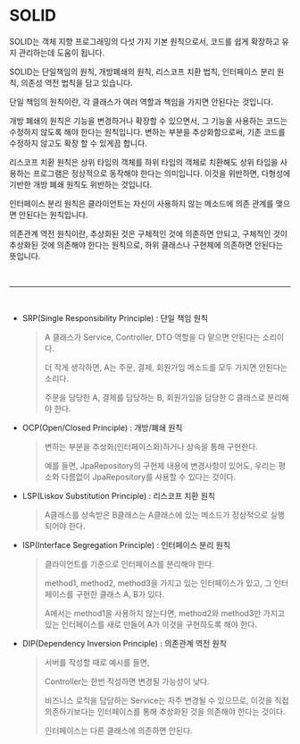 # SOLID

SOLID는 객체 지향 프로그래밍의 다섯 가지 기본 원칙으로서, 코드를 쉽게 확장하고 유지 관리하는데 도움이 됩니다.

SOLID는 단일책임의 원칙, 개방폐쇄의 원칙, 리스코프 치환 법칙, 인터페이스 분리 원칙, 의존성 역전 법칙을 담고 있습니다.

단일 책임의 원칙이란, 각 클래스가 여러 역할과 책임을 가지면 안된다는 것입니다.

개방 폐쇄의 원칙은 기능을 변경하거나 확장할 수 있으면서, 그 기능을 사용하는 코드는 수정하지 않도록 해야 한다는 원칙입니다. 변하는 부분을 추상화함으로써, 기존 코드를 수정하지 않고도 확장 할 수 있게끔 합니다.

리스코프 치환 원칙은 상위 타입의 객체를 하위 타입의 객체로 치환해도 상위 타입을 사용하는 프로그램은 정상적으로 동작해야 한다는 의미입니다. 이것을 위반하면, 다형성에 기반한 개방 폐쇄 원칙도 위반하는 것입니다.

인터페이스 분리 원칙은 클라이언트는 자신이 사용하지 않는 메소드에 의존 관계를 맺으면 안된다는 원칙입니다.

의존관계 역전 원칙이란, 추상화된 것은 구체적인 것에 의존하면 안되고, 구체적인 것이 추상화된 것에 의존해야 한다는 원칙으로, 하위 클래스나 구현체에 의존하면 안된다는 뜻입니다.

<br>

____

<br>

+ SRP(Single Responsibility Principle) : 단일 책임 원칙

  > A 클래스가 Service, Controller, DTO 역할을 다 맡으면 안된다는 소리이다.
  >
  > 더 작게 생각하면, A는 주문, 결제, 회원가입 메소드를 모두 가지면 안된다는 소리다.
  >
  > 주문을 담당한 A, 결제를 담당하는 B, 회원가입을 담당한 C 클래스로 분리해야 한다.

+ OCP(Open/Closed Principle) : 개방/폐쇄 원칙

  > 변하는 부분을 추상화(인터페이스화)하거나 상속을 통해 구현한다.
  >
  > 예를 들면, JpaRepository의 구현체 내용에 변경사항이 있어도, 우리는 평소와 다름없이 JpaRepository를 사용할 수 있다는 것이다.

+ LSP(Liskov Substitution Principle) : 리스코프 치환 원칙

  > A클래스를 상속받은 B클래스는 A클래스에 있는 메소드가 정상적으로 실행되어야 한다.

+ ISP(Interface Segregation Principle) : 인터페이스 분리 원칙

  > 클라이언트를 기준으로 인터페이스를 분리해야 한다.
  >
  > method1, method2, method3을 가지고 있는 인터페이스가 있고, 그 인터페이스를 구현한 클래스 A, B가 있다.
  >
  > A에서는 method1을 사용하지 않는다면, method2와 method3만 가지고 있는 인터페이스를 새로 만들어 A가 이것을 구현하도록 해야 한다.

+ DIP(Dependency Inversion Principle) : 의존관계 역전 원칙

  > 서버를 작성할 때로 예시를 들면,
  >
  > Controller는 한번 작성하면 변경될 가능성이 낮다.
  >
  > 비즈니스 로직을 담당하는 Service는 자주 변경될 수 있으므로, 이것을 직접 의존하기보다는 인터페이스를 통해 추상화된 것을 의존해야 한다는 것이다.
  >
  > 인터페이스는 다른 클래스에 의존하면 안된다.